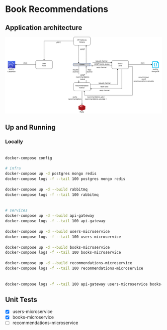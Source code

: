 # Book Recommendations

## Application architecture
![Architecture](./architecture/book-recommendations.drawio.png)

## Up and Running

### Locally

```bash

docker-compose config

# infra
docker-compose up -d postgres mongo redis
docker-compose logs -f --tail 100 postgres mongo redis

docker-compose up -d --build rabbitmq
docker-compose logs -f --tail 100 rabbitmq


# services
docker-compose up -d --build api-gateway
docker-compose logs -f --tail 100 api-gateway

docker-compose up -d --build users-microservice
docker-compose logs -f --tail 100 users-microservice

docker-compose up -d --build books-microservice
docker-compose logs -f --tail 100 books-microservice

docker-compose up -d --build recommendations-microservice
docker-compose logs -f --tail 100 recommendations-microservice


docker-compose logs -f --tail 100 api-gateway users-microservice books-microservice recommendations-microservice

```

## Unit Tests

- [x] users-microservice
- [x] books-microservice
- [ ] recommendations-microservice
